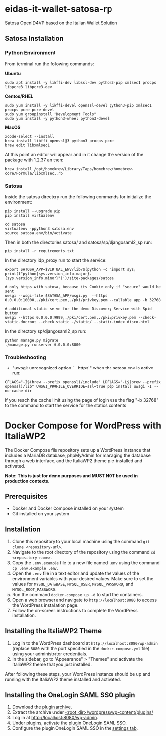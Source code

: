 # eidas-it-wallet-satosa-rp
Satosa OpenID4VP based on the Italian Wallet Solution

## Satosa Installation
### Python Environment
From terminal run the following commands:

<b>Ubuntu</b>
````
sudo apt install -y libffi-dev libssl-dev python3-pip xmlsec1 procps libpcre3 libpcre3-dev
````

<b>Centos/RHEL</b>
````
sudo yum install -y libffi-devel openssl-devel python3-pip xmlsec1 procps pcre pcre-devel
sudo yum groupinstall "Development Tools"
sudo yum install -y python3-wheel python3-devel
````

<b>MacOS</b>
````
xcode-select --install
brew install libffi openssl@3 python3 procps pcre
brew edit libxmlsec1
````

At this point an editor will appear and in it change the version of the package with 1.2.37 an then:

````
brew install /opt/homebrew/Library/Taps/homebrew/homebrew-core/Formula/libxmlsec1.rb
````

### Satosa
Inside the satosa directory run the following commands for initialize the environment:

````
pip install --upgrade pip
pip install virtualenv

cd satosa
virtualenv -ppython3 satosa.env
source satosa.env/bin/activate
````

Then in both the directories satosa/ and satosa/sp/djangosaml2_sp run:
````
pip install -r requirements.txt
````

In the directory idp_proxy run to start the service:
````
export SATOSA_APP=$VIRTUAL_ENV/lib/$(python -c 'import sys; print(f"python{sys.version_info.major}.{sys.version_info.minor}")')/site-packages/satosa

# only https with satosa, because its Cookie only if "secure" would be sent
uwsgi --wsgi-file $SATOSA_APP/wsgi.py  --https 0.0.0.0:10000,./pki/cert.pem,./pki/privkey.pem --callable app -b 32768

# additional static serve for the demo Discovery Service with Spid button
uwsgi --https 0.0.0.0:9999,./pki/cert.pem,./pki/privkey.pem --check-static-docroot --check-static ./static/ --static-index disco.html
````

In the directory sp/djangosaml2_sp run:
````
python manage.py migrate
./manage.py runserver 0.0.0.0:8000
````

### Troubleshooting
- "uwsgi: unrecognized option `--https'" when the satosa.env is active run:
````
CFLAGS="-I$(brew --prefix openssl)/include" LDFLAGS="-L$(brew --prefix openssl)/lib" UWSGI_PROFILE_OVERRIDE=ssl=true pip install uwsgi -I --no-cache-dir 
````

If you reach the cache limit using the page of login use the flag "-b 32768" to the command to start the service for the statics contents 

# Docker Compose for WordPress with ItaliaWP2

The Docker Compose file repository sets up a WordPress instance that includes a MariaDB database, phpMyAdmin for managing the database through a web interface, and the ItaliaWP2 theme pre-installed and activated.

**Note: This is just for demo purposes and MUST NOT be used in production contexts.**

## Prerequisites

- Docker and Docker Compose installed on your system
- Git installed on your system

## Installation

1. Clone this repository to your local machine using the command `git clone <repository-url>`.
2. Navigate to the root directory of the repository using the command `cd <repository-name>`.
3. Copy the `.env.example` file to a new file named `.env` using the command `cp .env.example .env`.
4. Open the `.env` file in a text editor and update the values of the environment variables with your desired values. Make sure to set the values for `MYSQL_DATABASE`, `MYSQL_USER`, `MYSQL_PASSWORD`, and `MYSQL_ROOT_PASSWORD`.
5. Run the command `docker-compose up -d` to start the containers.
6. Open a web browser and navigate to `http://localhost:8080` to access the WordPress installation page.
7. Follow the on-screen instructions to complete the WordPress installation.

## Installing the ItaliaWP2 Theme

1. Log in to the WordPress dashboard at `http://localhost:8080/wp-admin` (replace `8080` with the port specified in the `docker-compose.yml` file) using your administrator credentials.
2. In the sidebar, go to "Appearance" > "Themes" and activate the ItaliaWP2 theme that you just installed.

After following these steps, your WordPress instance should be up and running with the ItaliaWP2 theme installed and activated.

## Installing the OneLogin SAML SSO plugin

1. Download the [plugin archive](https://downloads.wordpress.org/plugin/onelogin-saml-sso.zip).
2. Extract the archive under [<root_dir>/wordpress/wp-content/plugins/](wordpress/wp-content/plugins/)
3. Log in at [http://localhost:8080/wp-admin](http://localhost:8080/wp-admin).
4. Under [plugins](http://localhost:8080/wp-admin/plugins.php), activate the plugin OneLogin SAML SSO.
5. Configure the plugin OneLogin SAML SSO in the [settings tab](http://localhost:8080/wp-admin/options-general.php?page=onelogin_saml_configuration).

